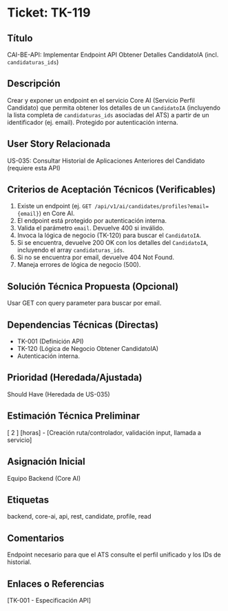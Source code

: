 # Ticket: TK-119

## Título
CAI-BE-API: Implementar Endpoint API Obtener Detalles CandidatoIA (incl. `candidaturas_ids`)

## Descripción
Crear y exponer un endpoint en el servicio Core AI (Servicio Perfil Candidato) que permita obtener los detalles de un `CandidatoIA` (incluyendo la lista completa de `candidaturas_ids` asociadas del ATS) a partir de un identificador (ej. email). Protegido por autenticación interna.

## User Story Relacionada
US-035: Consultar Historial de Aplicaciones Anteriores del Candidato (requiere esta API)

## Criterios de Aceptación Técnicos (Verificables)
1.  Existe un endpoint (ej. `GET /api/v1/ai/candidates/profiles?email={email}`) en Core AI.
2.  El endpoint está protegido por autenticación interna.
3.  Valida el parámetro `email`. Devuelve 400 si inválido.
4.  Invoca la lógica de negocio (TK-120) para buscar el `CandidatoIA`.
5.  Si se encuentra, devuelve 200 OK con los detalles del `CandidatoIA`, incluyendo el array `candidaturas_ids`.
6.  Si no se encuentra por email, devuelve 404 Not Found.
7.  Maneja errores de lógica de negocio (500).

## Solución Técnica Propuesta (Opcional)
Usar GET con query parameter para buscar por email.

## Dependencias Técnicas (Directas)
* TK-001 (Definición API)
* TK-120 (Lógica de Negocio Obtener CandidatoIA)
* Autenticación interna.

## Prioridad (Heredada/Ajustada)
Should Have (Heredada de US-035)

## Estimación Técnica Preliminar
[ 2 ] [horas] - [Creación ruta/controlador, validación input, llamada a servicio]

## Asignación Inicial
Equipo Backend (Core AI)

## Etiquetas
backend, core-ai, api, rest, candidate, profile, read

## Comentarios
Endpoint necesario para que el ATS consulte el perfil unificado y los IDs de historial.

## Enlaces o Referencias
[TK-001 - Especificación API]